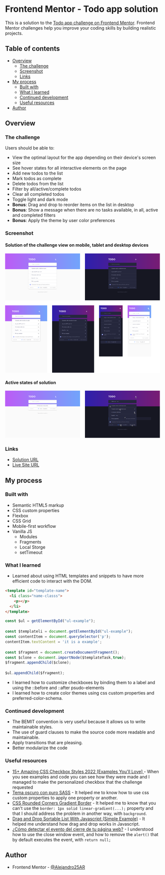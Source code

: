 # Frontend Mentor - Todo app solution

This is a solution to the [Todo app challenge on Frontend Mentor](https://www.frontendmentor.io/challenges/todo-app-Su1_KokOW). Frontend Mentor challenges help you improve your coding skills by building realistic projects.

## Table of contents

- [Overview](#overview)
  - [The challenge](#the-challenge)
  - [Screenshot](#screenshot)
  - [Links](#links)
- [My process](#my-process)
  - [Built with](#built-with)
  - [What I learned](#what-i-learned)
  - [Continued development](#continued-development)
  - [Useful resources](#useful-resources)
- [Author](#author)

## Overview

### The challenge

Users should be able to:

- View the optimal layout for the app depending on their device's screen size
- See hover states for all interactive elements on the page
- Add new todos to the list
- Mark todos as complete
- Delete todos from the list
- Filter by all/active/complete todos
- Clear all completed todos
- Toggle light and dark mode
- **Bonus**: Drag and drop to reorder items on the list in desktop
- **Bonus**: Show a message when there are no tasks available, in all, active and completed filters
- **Bonus**: Apply the theme by user color preferences

### Screenshot

#### Solution of the challenge view on mobile, tablet and desktop devices

![Solution of the challenge view on mobile, tablet and desktop devices](./assets/images/solution.png)

#### Active states of solution

![Active states of solution](./assets/images/activeStates.png)

### Links

- [Solution URL](https://github.com/Alejandro25AR/Todo-app)
- [Live Site URL](https://alejandro25ar.github.io/Todo-app/)

## My process

### Built with

- Semantic HTML5 markup
- CSS custom properties
- Flexbox
- CSS Grid
- Mobile-first workflow
- Vanilla JS
  - Modules
  - Fragments
  - Local Storge
  - setTimeout

### What I learned

- Learned about using HTML templates and snippets to have more efficient code to interact with the DOM.
```html
<template id="template-name">
  <li class="name-classs">
    <p></p>
  </li>
</template>
```
```javascript
const $ul = getElementById("ul-example");

const $templateli = document.getElementById("ul-example");
const contentItem = document.querySelector('p');
contentItem.textContent = 'it is a example';

const $fragment = document.createDocumentFragment();
const $clone = document.importNode($templateTask,true);
$fragment.appendChild($clone);

$ul.appendChild($fragment);
```
- I learned how to customize checkboxes by binding them to a label and using the ::before and ::after psudo-elements
- I learned how to create color themes using css custom properties and preferred-color-schema.

### Continued development

- The BEMIT convention is very useful because it allows us to write maintainable styles.
- The use of guard clauses to make the source code more readable and maintainable.
- Apply transitions that are pleasing.
- Better modularize the code

### Useful resources

- [15+ Amazing CSS Checkbox Styles 2022 [Examples You'll Love] ](https://alvarotrigo.com/blog/css-checkbox-styles/) - When you see examples and code you can see how they were made and I managed to make the personalized checkbox that the challenge requested
- [Tema oscuro con puro SASS](https://programadorwebvalencia.com/tema-oscuro-en-puro-sass/) - It helped me to know how to use css custom properties to apply one property or another.
- [CSS Rounded Corners Gradient Border](https://getbutterfly.com/css-rounded-corners-gradient-border/) - It helped me to know that you can't use the `border: 1px solid linear-gradient(...);` property and that I should address the problem in another way, with `background`.
- [Drag and Drop Sortable List With Javascript (Simple Example)](https://code-boxx.com/drag-drop-sortable-list-javascript/) - It helped me understand how drag and drop works in Javascript.
- [¿Cómo detectar el evento del cierre de tu página web?](https://es.stackoverflow.com/questions/103956/c%C3%B3mo-detectar-el-evento-del-cierre-de-tu-p%C3%A1gina-web) - I understood how to use the close window event, and how to remove the `alert()` that by default executes the event, with `return null;`

## Author

- Frontend Mentor - [@Alejandro25AR](https://www.frontendmentor.io/profile/Alejandro25AR)